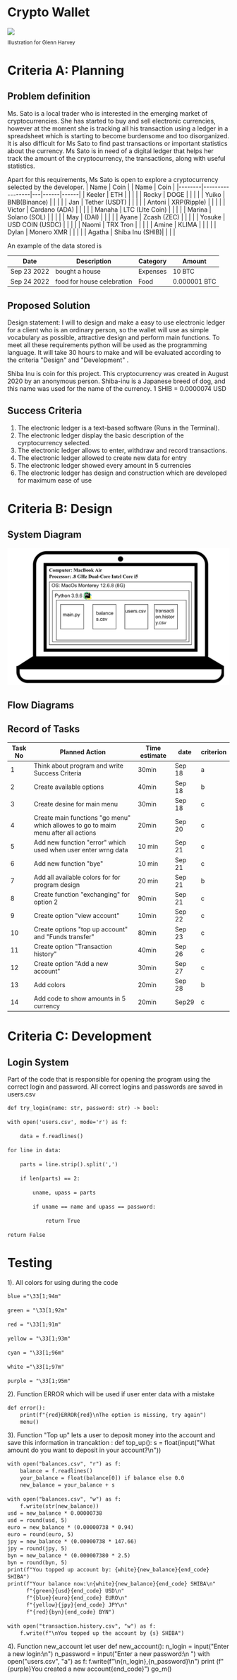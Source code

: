 # Crypto Wallet

![](22ROOSE-master768.gif)  
<sub>Illustration for Glenn Harvey</sub>

# Criteria A: Planning

## Problem definition

Ms. Sato is a local trader who is interested in the emerging market of cryptocurrencies. She has started to buy and sell electronic currencies, however at the moment she is tracking all his transaction using a ledger in a spreadsheet which is starting to become burdensome and too disorganized. It is also difficult for Ms Sato to find past transactions or important statistics about the currency. Ms Sato is in need of a digital ledger that helps her track the amount of the cryptocurrency, the transactions, along with useful statistics. 

Apart for this requirements, Ms Sato is open to explore a cryptocurrency selected by the developer.
| Name   | Coin            |   | Name | Coin |
|--------|-----------------|---|------|------|
| Keeler | ETH             |   |      |      |
| Rocky  | DOGE            |   |      |      |
| Yuiko  | BNB(Binance)    |   |      |      |
| Jan    | Tether (USDT)   |   |      |      |
| Antoni | XRP(Ripple)     |   |      |      |
| Victor | Cardano (ADA)   |   |      |      |
| Manaha | LTC (LIte Coin) |   |      |      |
| Marina | Solano (SOL)    |   |      |      |
| May    | (DAI)           |   |      |      |
| Ayane  | Zcash (ZEC)     |   |      |      |
| Yosuke  | USD COIN  (USDC)  |   |      |      |
| Naomi  |  TRX Tron       |   |      |      |
| Amine  |  KLIMA          |   |      |      |
| Dylan  | Monero XMR      |   |      |      |
| Agatha | Shiba Inu (SHIB)|   |      |      |


An example of the data stored is 

| Date | Description | Category | Amount  |
|------|-------------|----------|---------|
| Sep 23 2022 | bought a house | Expenses | 10 BTC |
| Sep 24 2022 | food for house celebration | Food | 0.000001 BTC |


## Proposed Solution

Design statement:
I will to design and make a easy to use electronic ledger for a client who is an ordinary person, so the wallet will use as simple vocabulary as possible, attractive design and perform main functions. To meet all these requirements python will be used as the programming language. It will take 30 hours to make and will be evaluated according to the criteria "Design" and "Development" .

Shiba Inu is coin for this project. This cryptocurrency was created in August 2020 by an anonymous person.  Shiba-inu is a Japanese breed of dog, and this name was used for the name of the currency. 1 SHIB = 0.0000074 USD


## Success Criteria
1. The electronic ledger is a text-based software (Runs in the Terminal).
2. The electronic ledger display the basic description of the cyrptocurrency selected.
3. The electronic ledger allows to enter, withdraw and record transactions.
4. The electronic ledger allowed to create new data for entry
5. The electronic ledger showed every amount in 5 currencies
6. The electronic ledger has design and construction which are developed for maximum ease of use

# Criteria B: Design

## System Diagram
![Image alt](https://github.com/agathasuarez/Unit-1-2024/blob/main/project/Image_20231002_223238_091.jpeg)

## Flow Diagrams


## Record of Tasks


| Task No  | Planned Action | Time estimate | date |  criterion  |
|------|-------------|----------|---------| --------|
|1 | Think about program and write Success Criteria| 30min|Sep 18|a| 
|2 | Create available options| 40min  | Sep 18  |b|  
|3 | Create desine for main menu|30min| Sep 18|c|
|4 | Create main functions "go menu" which allowes to go to maim menu after all actions| 20min| Sep 20 | c| 
|5 |Add new function "error" which used when user enter wrng data |10 min| Sep 21|c| 
|6 |Add new function "bye"|10 min| Sep 21|c| 
|7 |Add all available colors for  for program design|20 min| Sep 21|b| 
|8 | Create function "exchanging" for option 2 | 90min | Sep 21 | c|             
|9 | Create option "view account" | 10min  | Sep 22 | c|             
|10 | Create options "top up account" and "Funds transfer"  |  80min         | Sep 23 |c|        
|11| Create option "Transaction history" | 40min         | Sep 26  |c|            
|12| Create option "Add a new account" | 30min         | Sep 27|c|
|13 |Add colors    |   20min         | Sep 28   |b| 
|14| Add code to show amounts in 5 currency | 20min|Sep29|c|

# Criteria C: Development

## Login System
Part of the code that is responsible for opening the program using the correct login and password. All correct logins and passwords are saved in users.csv

    def try_login(name: str, password: str) -> bool:
    
    with open('users.csv', mode='r') as f:
    
        data = f.readlines()
        
    for line in data:
    
        parts = line.strip().split(',')
        
        if len(parts) == 2:
        
            uname, upass = parts
            
            if uname == name and upass == password:
            
                return True

    return False

# Testing

1). All colors for using during the code

    blue ="\33[1;94m"
    
    green = "\33[1;92m"
    
    red = "\33[1;91m"
    
    yellow = "\33[1;93m"
    
    cyan = "\33[1;96m"
    
    white ="\33[1;97m"
    
    purple = "\33[1;95m"

2). Function ERROR which will be used if user enter data with a mistake 

    def error():
        print(f"{red}ERROR{red}\nThe option is missing, try again")
        menu()

3). Function "Top up" lets a user to deposit money into the account and save this information in trancaktion :
def top_up():
    s = float(input("What amount do you want to deposit in your account?\n"))

    with open("balances.csv", "r") as f:
        balance = f.readlines()
        your_balance = float(balance[0]) if balance else 0.0
        new_balance = your_balance + s

    with open("balances.csv", "w") as f:
        f.write(str(new_balance))
    usd = new_balance * 0.00000738
    usd = round(usd, 5)
    euro = new_balance * (0.00000738 * 0.94)
    euro = round(euro, 5)
    jpy = new_balance * (0.00000738 * 147.66)
    jpy = round(jpy, 5)
    byn = new_balance * (0.000007380 * 2.5)
    byn = round(byn, 5)
    print(f"You topped up account by: {white}{new_balance}{end_code} SHIBA")
    print(f"Your balance now:\n{white}{new_balance}{end_code} SHIBA\n"
          f"{green}{usd}{end_code} USD\n"
          f"{blue}{euro}{end_code} EURO\n"
          f"{yellow}{jpy}{end_code} JPY\n"
          f"{red}{byn}{end_code} BYN")

    with open("transaction.history.csv", "w") as f:
        f.write(f"\nYou topped up the account by {s} SHIBA")

4). Function new_account let user 
def new_account():
    n_login = input("Enter a new login:\n")
    n_password = input("Enter a new password:\n ")
    with open("users.csv", "a") as f:
        f.write(f"\n{n_login},{n_password}\n")
    print (f"{purple}You created a new account{end_code}")
    go_m()
